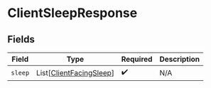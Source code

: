 # ClientSleepResponse


## Fields

| Field                                                               | Type                                                                | Required                                                            | Description                                                         |
| ------------------------------------------------------------------- | ------------------------------------------------------------------- | ------------------------------------------------------------------- | ------------------------------------------------------------------- |
| `sleep`                                                             | List[[ClientFacingSleep](../../models/shared/clientfacingsleep.md)] | :heavy_check_mark:                                                  | N/A                                                                 |